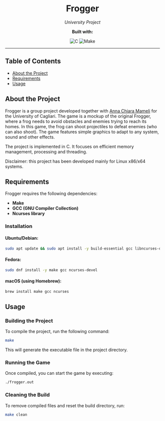 <h1 align="center">Frogger</h1>

<p align="center">
  <em>University Project</em>
</p>

<p align="center">
  <strong>Built with:</strong>
</p>

<p align="center">
  <img src="https://img.shields.io/badge/C-gray" alt="C">
  <img src="https://img.shields.io/badge/Make-yellow" alt="Make">
</p>

---

## Table of Contents

- [About the Project](#about-the-project)
- [Requirements](#requirements)
- [Usage](#usage)

## About the Project

Frogger is a group project developed together with [Anna Chiara Mameli](https://github.com/Pandanna) for the University of Cagliari. The game is a mockup of the original Frogger, where a frog needs to avoid obstacles and enemies trying to reach its homes. In this game, the frog can shoot projectiles
to defeat enemies (who can also shoot). The game features simple graphics to adapt to any system, sound and other effects. 

The project is implemented in C. It focuses on efficient memory management, processing and threading.

Disclaimer: this project has been developed mainly for Linux x86/x64 systems. 

## Requirements

Frogger requires the following dependencies:

- **Make**
- **GCC (GNU Compiler Collection)**
- **Ncurses library**

### Installation

#### Ubuntu/Debian:
```sh
sudo apt update && sudo apt install -y build-essential gcc libncurses-dev libncursesw-dev
```

#### Fedora:
```sh
sudo dnf install -y make gcc ncurses-devel
```

#### macOS (using Homebrew):
```sh
brew install make gcc ncurses
```

## Usage

### Building the Project
To compile the project, run the following command:
```sh
make
```
This will generate the executable file in the project directory.

### Running the Game
Once compiled, you can start the game by executing:
```sh
./frogger.out
```

### Cleaning the Build
To remove compiled files and reset the build directory, run:
```sh
make clean
```
